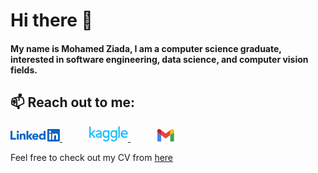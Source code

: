 # Hi there 👋
 #### My name is Mohamed Ziada, I am a computer science graduate, interested in software engineering, data science, and computer vision fields.

## 📫 Reach out to me:
<a href = 'https://www.linkedin.com/in/mohamed-ziada/'>
<svg viewBox="0 0 568.4 144" height='20'>
	<g transform="matrix(1,0,0,1,-138.462,-287.425)">
		<path d="M138.5,308.7h22.2v80.9h41.1v20.5h-63.3V308.7z M211.6,341.4H233v68.7h-21.3V341.4z M222.3,307.2
		c6.8,0,12.4,5.6,12.4,12.4c0,6.8-5.6,12.4-12.4,12.4c-6.8,0-12.4-5.6-12.4-12.4C209.9,312.8,215.5,307.2,222.3,307.2
		C222.3,307.2,222.3,307.2,222.3,307.2 M322.2,308.7h21.3v60.6l24.2-28h26.2l-28,31.8l27.4,37h-26.8l-22.7-34h-0.3v34h-21.3
		L322.2,308.7z M244.8,341.4h20.5v9.4h0.3c4.2-7.1,12-11.4,20.2-11.1c21.6,0,25.6,14.2,25.6,32.7v37.7h-21.3v-33.4
		c0-8-0.1-18.2-11.1-18.2c-11.1,0-12.8,8.7-12.8,17.6v34h-21.3L244.8,341.4zM438.9,367.8c0-0.1,0-0.2,0-0.3c0-7-5.8-12.8-12.8-12.8c-0.1,0-0.2,0-0.3,0c-7.7-0.5-14.5,5.4-15.1,13.1H438.9
		z M457,398.2c-7.2,8.7-17.9,13.7-29.2,13.7c-21.3,0-38.4-14.2-38.4-36.3c0-22.1,17.1-36.3,38.4-36.3c19.9,0,32.5,14.2,32.5,36.3
		v6.7h-49.5c1.3,7.8,8.2,13.6,16.1,13.4c6.2,0,11.9-3.2,15.2-8.4L457,398.2z M504.7,358c-10.7,0-17.1,7.1-17.1,17.5
		S494,393,504.7,393s17.1-7.1,17.1-17.5C521.8,365.1,515.4,358,504.7,358 M541.5,410.1h-19.6V401h-0.3c-5,6.7-12.8,10.7-21.2,10.8
		c-20.5,0-34-14.8-34-35.7c0-19.2,12-36.9,31.6-36.9c8.8,0,17.1,2.4,21.9,9.1h0.3v-39.6h21.4L541.5,410.1z M685.5,410.1h-21.3v-33.4
		c0-8-0.1-18.2-11.1-18.2c-11.1,0-12.8,8.7-12.8,17.6v34h-21.3v-68.7h20.5v9.4h0.3c4.2-7.1,12-11.4,20.2-11.1
		c21.6,0,25.6,14.2,25.6,32.7L685.5,410.1z M594.8,332C594.8,332,594.8,332,594.8,332c-6.8,0-12.4-5.6-12.4-12.4s5.6-12.4,12.4-12.4
		c6.8,0,12.4,5.6,12.4,12.4c0,0,0,0,0,0C607.2,326.4,601.6,332,594.8,332 M605.5,410.1h-21.4v-68.7h21.4V410.1z M696.2,287.4H573.4
		c-5.8-0.1-10.6,4.6-10.6,10.4v123.2c0.1,5.8,4.9,10.5,10.6,10.4h122.7c5.8,0.1,10.6-4.6,10.7-10.4V297.8
		C706.8,292,701.9,287.3,696.2,287.4" fill='#0A66C2'/> </g>
</svg>
</a>
&nbsp;&nbsp;&nbsp;&nbsp;&nbsp;&nbsp;&nbsp;&nbsp;&nbsp;&nbsp;
<a href = 'https://www.kaggle.com/mohamedmagdy11'>
<svg viewBox="0 0 85 33" height='24'> <path d="M14,24.5c0,0.1-0.1,0.1-0.3,0.1h-3.2c-0.2,0-0.4-0.1-0.5-0.3l-5.3-6.8L3.2,19v5.2c0,0.2-0.1,0.4-0.4,0.4H0.4
  c-0.2,0-0.4-0.1-0.4-0.4V0.4C0,0.1,0.1,0,0.4,0h2.5c0.2,0,0.4,0.1,0.4,0.4v14.7l6.4-6.4c0.2-0.2,0.3-0.3,0.5-0.3h3.3
		c0.1,0,0.2,0.1,0.3,0.2c0,0.1,0,0.3,0,0.3l-6.7,6.5l7,8.7C14.1,24.2,14.1,24.4,14,24.5 M27.1,24.6h-2.5c-0.3,0-0.4-0.1-0.4-0.4
		v-0.5c-1.1,0.8-2.4,1.2-4.1,1.2c-1.5,0-2.8-0.5-3.9-1.4c-1.1-1-1.6-2.2-1.6-3.7c0-2.4,1.5-4,4.4-4.8c1.2-0.3,2.9-0.6,5.2-0.9
		c0.1-0.9-0.2-1.7-0.7-2.3S22.2,11,21.1,11c-1.4,0-2.7,0.5-4.1,1.4c-0.2,0.1-0.4,0.1-0.5-0.1l-1.3-1.8c-0.1-0.1-0.1-0.3,0.1-0.5
		c1.9-1.3,3.8-1.9,5.8-1.9c1.5,0,2.9,0.4,3.9,1.1c1.6,1.1,2.4,2.8,2.4,5.1v10C27.5,24.5,27.3,24.6,27.1,24.6 M24.2,17.1
		c-2.4,0.2-4,0.6-4.8,0.9c-1.2,0.5-1.7,1.2-1.6,2.2c0.1,0.5,0.3,1,0.8,1.3c0.5,0.3,1,0.5,1.6,0.6c1.7,0.1,3-0.3,4.1-1.3V17.1z
		 M42.2,30.9c-1.3,1.4-3.2,2-5.6,2c-1.4,0-2.7-0.3-4-1c-0.3-0.2-0.6-0.4-0.9-0.7c-0.4-0.3-0.8-0.6-1.3-1c-0.2-0.1-0.2-0.3,0-0.5
		l1.7-1.7c0.1-0.1,0.2-0.1,0.3-0.1c0.1,0,0.2,0,0.3,0.1c1.4,1.4,2.7,2,3.9,2c2.9,0,4.4-1.5,4.4-4.6v-1.9c-1.1,0.9-2.6,1.4-4.5,1.4
		c-2.3,0-4.2-0.9-5.5-2.6c-1.2-1.5-1.7-3.5-1.7-5.8c0-2.2,0.6-4.1,1.7-5.6C32.2,9,34,8.1,36.4,8.1c1.8,0,3.3,0.5,4.6,1.4V8.8
		c0-0.2,0.1-0.4,0.4-0.4h2.5c0.2,0,0.4,0.1,0.4,0.4v16.2C44.2,27.6,43.6,29.6,42.2,30.9 M41,13.5c-0.6-1.5-2-2.3-4.2-2.3
		c-2.8,0-4.2,1.8-4.2,5.3c0,2,0.5,3.4,1.4,4.3c0.7,0.7,1.6,1,2.7,1c2.3,0,3.7-0.8,4.3-2.3L41,13.5z M59.3,30.9c-1.3,1.4-3.2,2-5.6,2
		c-1.4,0-2.7-0.3-4-1c-0.3-0.2-0.6-0.4-0.9-0.7c-0.4-0.3-0.8-0.6-1.3-1c-0.2-0.1-0.2-0.3,0-0.5l1.7-1.7c0.1-0.1,0.2-0.1,0.3-0.1
		c0.1,0,0.2,0,0.3,0.1c1.4,1.4,2.7,2,3.9,2c2.9,0,4.4-1.5,4.4-4.6v-1.9c-1.1,0.9-2.6,1.4-4.5,1.4c-2.3,0-4.2-0.9-5.5-2.6
		c-1.2-1.5-1.7-3.5-1.7-5.8c0-2.2,0.6-4.1,1.7-5.6c1.3-1.9,3.1-2.8,5.5-2.8c1.8,0,3.3,0.5,4.6,1.4V8.8c0-0.2,0.1-0.4,0.4-0.4h2.5
		c0.2,0,0.4,0.1,0.4,0.4v16.2C61.2,27.6,60.6,29.6,59.3,30.9 M58,13.5c-0.6-1.5-2-2.3-4.2-2.3c-2.8,0-4.2,1.8-4.2,5.3
		c0,2,0.5,3.4,1.4,4.3c0.7,0.7,1.6,1,2.7,1c2.3,0,3.7-0.8,4.3-2.3L58,13.5L58,13.5z M66.8,24.6h-2.5c-0.2,0-0.4-0.1-0.4-0.4V0.4
		C63.9,0.1,64,0,64.3,0h2.5c0.2,0,0.4,0.1,0.4,0.4v23.9C67.2,24.5,67,24.7,66.8,24.6 M85,17.3c0,0.2-0.1,0.4-0.4,0.4H72.9
		c0.1,1.2,0.7,2.2,1.5,3c1,0.8,2.2,1.3,3.7,1.3c1.3,0,2.5-0.4,3.6-1.1c0.2-0.1,0.4-0.1,0.5,0l1.7,1.7c0.2,0.2,0.2,0.4,0,0.5
		c-1.7,1.3-3.8,2-6,2c-2.5,0-4.5-0.8-6.2-2.5c-1.6-1.6-2.4-3.7-2.4-6.2c0-2.4,0.8-4.4,2.4-6c1.4-1.5,3.3-2.2,5.6-2.2
		c2.2,0,4,0.8,5.5,2.4c1.5,1.6,2.3,3.6,2.1,6.1L85,17.3z M80.2,12c-0.8-0.7-1.8-1.1-3-1.1c-1.1,0-2,0.4-2.9,1.1
		c-0.8,0.7-1.3,1.7-1.6,2.8h8.7C81.6,13.7,81.1,12.7,80.2,12" fill='#20BEFF'/>
</svg>
</a>
&nbsp;&nbsp;&nbsp;&nbsp;&nbsp;&nbsp;&nbsp;&nbsp;&nbsp;&nbsp;
<a href = 'mailto:moziadaa@gmail.com'>
<svg viewBox="52 42 88 66" height='20'>
<path fill="#4285f4" d="M58 108h14V74L52 59v43c0 3.32 2.69 6 6 6"/>
<path fill="#34a853" d="M120 108h14c3.32 0 6-2.69 6-6V59l-20 15"/>
<path fill="#fbbc04" d="M120 48v26l20-15v-8c0-7.42-8.47-11.65-14.4-7.2"/>
<path fill="#ea4335" d="M72 74V48l24 18 24-18v26L96 92"/>
<path fill="#c5221f" d="M52 51v8l20 15V48l-5.6-4.2c-5.94-4.45-14.4-.22-14.4 7.2"/>
</svg>
</a>

Feel free to check out my CV from [here](https://drive.google.com/drive/folders/1qAgl1hP_G44jUmM0-Ky12gU5Ddu8HQDy?usp=sharing)